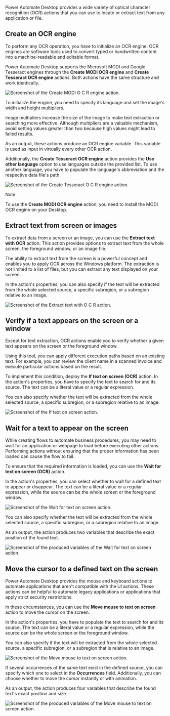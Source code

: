Power Automate Desktop provides a wide variety of optical character recognition (OCR) actions that you can use to locate or extract text from any application or file.

## Create an OCR engine

To perform any OCR operation, you have to initialize an OCR engine. OCR engines are software tools used to convert typed or handwritten content into a machine-readable and editable format.

Power Automate Desktop supports the Microsoft MODI and Google Tesseract engines through the **Create MODI OCR engine** and **Create Tesseract OCR engine** actions. Both actions have the same structure and work identically.

![Screenshot of the Create MODI O C R engine action.](..\media\create-modi-ocr-engine-action.png)

To initialize the engine, you need to specify its language and set the image's width and height multipliers.

Image multipliers increase the size of the image to make text extraction or searching more effective. Although multipliers are a valuable mechanism, avoid setting values greater than two because high values might lead to failed results.

As an output, these actions produce an OCR engine variable. This variable is used as input in virtually every other OCR action.

Additionally, the **Create Tesseract OCR engine** action provides the **Use other language** option to use languages outside the provided list. To use another language, you have to populate the language's abbreviation and the respective data file's path.

![Screenshot of the Create Tesseract O C R engine action.](..\media\create-tesseract-ocr-engine-action.png)

> [!NOTE]
> To use the **Create MODI OCR engine** action, you need to install the MODI OCR engine on your Desktop.

## Extract text from screen or images

To extract data from a screen or an image, you can use the **Extract text with OCR** action. This action provides options to extract text from the whole screen, the foreground window, or an image file.

The ability to extract text from the screen is a powerful concept and enables you to apply OCR across the Windows platform. The extraction is not limited to a list of files, but you can extract any text displayed on your screen.

In the action's properties, you can also specify if the text will be extracted from the whole selected source, a specific subregion, or a subregion relative to an image.

![Screenshot of the Extract text with O C R action.](..\media\extract-text-with-ocr-action.png)

## Verify if a text appears on the screen or a window

Except for text extraction, OCR actions enable you to verify whether a given text appears on the screen or the foreground window.

Using this tool, you can apply different execution paths based on an existing text. For example, you can review the client name in a scanned invoice and execute particular actions based on the result.

To implement this condition, deploy the **If text on screen (OCR)** action. In the action's properties, you have to specify the text to search for and its source. The text can be a literal value or a regular expression.

You can also specify whether the text will be extracted from the whole selected source, a specific subregion, or a subregion relative to an image.

![Screenshot of the If text on screen action.](..\media\if-text-on-screen-action.png)

## Wait for a text to appear on the screen

While creating flows to automate business procedures, you may need to wait for an application or webpage to load before executing other actions. Performing actions without ensuring that the proper information has been loaded can cause the flow to fail.

To ensure that the required information is loaded, you can use the **Wait for text on screen (OCR)** action.

In the action's properties, you can select whether to wait for a defined text to appear or disappear. The text can be a literal value or a regular expression, while the source can be the whole screen or the foreground window.

![Screenshot of the Wait for text on screen action.](..\media\wait-for-text-on-screen.png)

You can also specify whether the text will be extracted from the whole selected source, a specific subregion, or a subregion relative to an image.

As an output, the action produces two variables that describe the exact position of the found text.

![Screenshot of the produced variables of the Wait for text on screen action.](..\media\wait-for-text-on-screen-produced-variables.png)

## Move the cursor to a defined text on the screen

Power Automate Desktop provides the mouse and keyboard actions to automate applications that aren't compatible with the UI actions. These actions can be helpful to automate legacy applications or applications that apply strict security restrictions.

In these circumstances, you can use the **Move mouse to text on screen** action to move the cursor on the screen.

In the action's properties, you have to populate the text to search for and its source. The text can be a literal value or a regular expression, while the source can be the whole screen or the foreground window.

You can also specify if the text will be extracted from the whole selected source, a specific subregion, or a subregion that is relative to an image.

![Screenshot of the Move mouse to text on screen action.](..\media\move-mouse-to-text-on-screen.png)

If several occurrences of the same text exist in the defined source, you can specify which one to select in the **Occurrences** field. Additionally, you can choose whether to move the cursor instantly or with animation.

As an output, the action produces four variables that describe the found text's exact position and size.

![Screenshot of the produced variables of the Move mouse to text on screen action.](..\media\move-mouse-to-text-on-screen-produced-variables.png)

